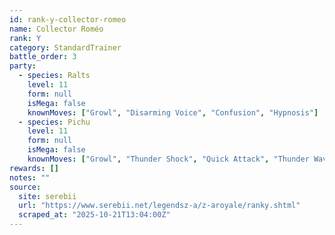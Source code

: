 ```yaml
---
id: rank-y-collector-romeo
name: Collector Roméo
rank: Y
category: StandardTrainer
battle_order: 3
party:
  - species: Ralts
    level: 11
    form: null
    isMega: false
    knownMoves: ["Growl", "Disarming Voice", "Confusion", "Hypnosis"]
  - species: Pichu
    level: 11
    form: null
    isMega: false
    knownMoves: ["Growl", "Thunder Shock", "Quick Attack", "Thunder Wave"]
rewards: []
notes: ""
source:
  site: serebii
  url: "https://www.serebii.net/legendsz-a/z-aroyale/ranky.shtml"
  scraped_at: "2025-10-21T13:04:00Z"
---
```

